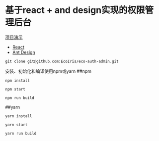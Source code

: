 # 基于react + and design实现的权限管理后台

[项目演示](http://admin.adiandian.cn)

- [React](https://react.docschina.org/)
- [Ant Design](https://ant.design/docs/react/introduce-cn)

```
git clone git@github.com:EcoIris/eco-auth-admin.git
```
安装、初始化和编译使用npm或yarn
##npm
```
npm install 

npm start 

npm run build 
```
##yarn
```
yarn install 

yarn start 

yarn run build 
```

